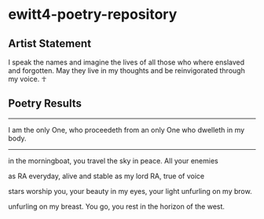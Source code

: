 # ewitt4-poetry-repository

Artist Statement
---


I speak the names and imagine the lives of all those who where enslaved and forgotten.
May they live in my thoughts and be reinvigorated through my voice.
                                      ☥

## Poetry Results

---

I am the only One, who proceedeth from an only One who dwelleth in my body.

---

in the morningboat,
you travel the sky in peace.
All your enemies

as RA everyday,
alive and stable as my 
lord RA, true of voice

stars worship you, your
beauty in my eyes, your light
unfurling on my brow.

unfurling on my
breast. You go, you rest in the 
horizon of the west.
